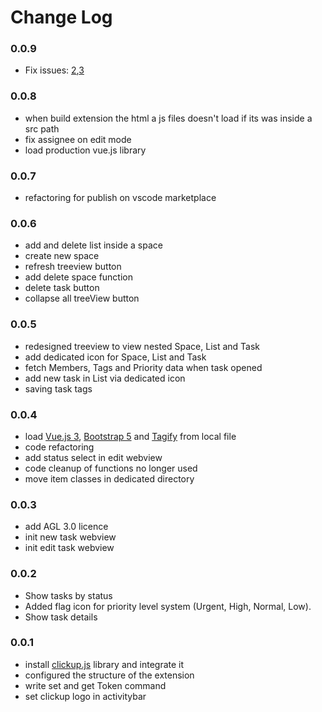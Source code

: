 # Change Log

### 0.0.9

- Fix issues: [2](https://github.com/Edsol/clickup-vscode-extension/issues/2),[3](https://github.com/Edsol/clickup-vscode-extension/issues/3)

### 0.0.8

- when build extension the html a js files doesn't load if its was inside a src path
- fix assignee on edit mode
- load production vue.js library

### 0.0.7

- refactoring for publish on vscode marketplace

### 0.0.6

- add and delete list inside a space
- create new space
- refresh treeview button
- add delete space function
- delete task button
- collapse all treeView button

### 0.0.5
- redesigned treeview to view nested Space, List and Task
- add dedicated icon for Space, List and Task
- fetch Members, Tags and Priority data when task opened
- add new task in List via dedicated icon
- saving task tags

### 0.0.4

* load [Vue.js 3](https://vuejs.org), [Bootstrap 5](https://github.com/twbs/bootstrap) and [Tagify](https://github.com/yairEO/tagify) from local file
* code refactoring
* add status select in edit webview
* code cleanup of functions no longer used
* move item classes in dedicated directory


### 0.0.3

* add AGL 3.0 licence
* init new task webview
* init edit task webview

### 0.0.2
* Show tasks by status
* Added flag icon for priority level system (Urgent, High, Normal, Low).
* Show task details

### 0.0.1

- install [clickup.js](https://github.com/ComfortablyCoding/clickup.js) library and integrate it
- configured the structure of the extension
- write set and get Token command
- set clickup logo in activitybar